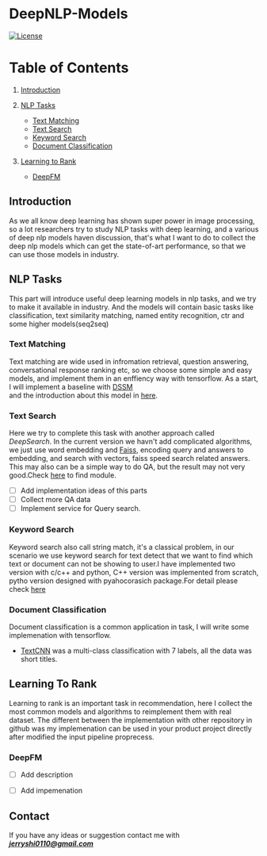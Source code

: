 # DeepNLP-Models

[![License](https://img.shields.io/badge/license-BSD-blue.svg)](LICENSE) 


Table of Contents
=================
1. [Introduction](#Introduction)
2. [NLP Tasks](#tasks)
    - [Text Matching](#text_match)
    - [Text Search](#text_search)
    - [Keyword Search](#keyword_search)
    - [Document Classification](#doc_classify)

3. [Learning to Rank](#rank)
    - [DeepFM](#deepfm)

## Introduction
As we all know deep learning has shown super power in image processing, so a lot researchers try to study NLP tasks with deep learning, and a various of 
deep nlp models haven discussion, that's what I want to do to collect the deep nlp models which can get the state-of-art performance, so that we can use
those models in industry.

## NLP Tasks <a name="tasks"></a>
This part will introduce useful deep learning models in nlp tasks, and we try to make it available in industry. And the models will contain basic tasks
like classification, text similarity matching, named entity recognition, ctr and some higher models(seq2seq) 
### Text Matching <a name="text_match"></a>
Text matching are wide used in infromation retrieval, question answering, conversational response ranking etc, so we choose some simple and easy
models, and implement them in an enffiency way with tensorflow. As a start, I will implement a baseline with [DSSM](https://www.microsoft.com/en-us/research/project/dssm/)  
and the introduction about this model in [here](https://github.com/syw2014/DeepNLP-models/blob/master/docs/dssm.md).

### Text Search <a name="text_search"></a>
Here we try to complete this task with another approach called $Deep Search$. In the current version we havn't add complicated algorithms, we just use word embedding and [Faiss](https://github.com/facebookresearch/faiss.git), encoding query and answers to embedding, and search with vectors, faiss speed search related answers. This may also can be a simple way to do QA, but the result may not very good.Check [here](https://github.com/syw2014/DeepNLP-models/blob/master/codes/TextSearch/deep_search.py) to find module.

- [ ] Add implementation ideas of this parts
- [ ] Collect more QA data 
- [ ] Implement service for Query search.

### Keyword Search <a name="keyword_search"></a>
Keyword search also call string match, it's a classical problem, in our scenario we use keyword search for text detect that we want to find which text or 
document can not be showing to user.I have implemented two version with c/c++ and python, C++ version was implemented from scratch, pytho version designed
with pyahocorasich package.For detail please check [here](https://github.com/syw2014/DeepNLP-models/tree/master/codes/KeywordSearch)

### Document Classification <a name="doc_classify"></a>
Document classification is a common application in task, I will write some implemenation with tensorflow.
- [TextCNN](https://github.com/syw2014/DeepNLP-models/tree/master/codes/TextCNN) was a multi-class classification with 7 labels, all the data was short titles.

## Learning To Rank <a name="rank"></a>
Learning to rank is an important task in recommendation, here I collect the most common models and algorithms to reimplement them with real dataset.
The different between the implementation with other repository in github was my implemenation can be used in your product project directly after 
modified the input pipeline proprecess.

### DeepFM <a name="deepfm"></a>
- [ ] Add description
- [ ] Add impemenation




## Contact
If you have any ideas or suggestion contact me with ***jerryshi0110@gmail.com***
